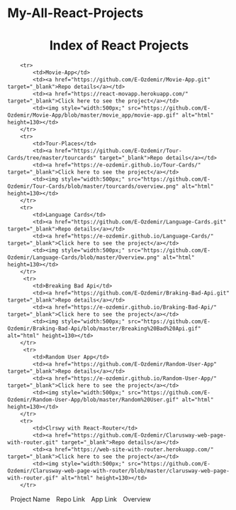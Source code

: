 # My-All-React-Projects
<p align="center"> 

<h1 align="center">Index of React Projects</h1>

</p>

<table>
    <thead>
        <tr>
            <td align="center">Project Name</td>
            <td align="center">Repo Link</td>
            <td align="center">App Link</td>
            <td align="center">Overview</td>
        </tr>
    </thead>
    <tbody> 
        
        <tr>
            <td>Movie-App</td>
            <td><a href="https://github.com/E-Ozdemir/Movie-App.git" target="_blank">Repo details</a></td>
            <td><a href="https://react-movapp.herokuapp.com/" target="_blank">Click here to see the project</a></td>
            <td><img style="width:500px;" src="https://github.com/E-Ozdemir/Movie-App/blob/master/movie_app/movie-app.gif" alt="html" height=130></td> 
        </tr>
        <tr>
            <td>Tour-Places</td>
            <td><a href="https://github.com/E-Ozdemir/Tour-Cards/tree/master/tourcards" target="_blank">Repo details</a></td>
            <td><a href="https://e-ozdemir.github.io/Tour-Cards/" target="_blank">Click here to see the project</a></td>
            <td><img style="width:500px;" src="https://github.com/E-Ozdemir/Tour-Cards/blob/master/tourcards/overview.png" alt="html" height=130></td> 
        </tr>
        <tr>
            <td>Language Cards</td>
            <td><a href="https://github.com/E-Ozdemir/Language-Cards.git" target="_blank">Repo details</a></td>
            <td><a href="https://e-ozdemir.github.io/Language-Cards/" target="_blank">Click here to see the project</a></td>
            <td><img style="width:500px;" src="https://github.com/E-Ozdemir/Language-Cards/blob/master/Overview.png" alt="html" height=130></td> 
        </tr>
         <tr>
            <td>Breaking Bad Api</td>
            <td><a href="https://github.com/E-Ozdemir/Braking-Bad-Api.git" target="_blank">Repo details</a></td>
            <td><a href="https://e-ozdemir.github.io/Braking-Bad-Api/" target="_blank">Click here to see the project</a></td>
            <td><img style="width:500px;" src="https://github.com/E-Ozdemir/Braking-Bad-Api/blob/master/Breaking%20Bad%20Api.gif" alt="html" height=130></td> 
        </tr>
         <tr>
            <td>Random User App</td>
            <td><a href="https://github.com/E-Ozdemir/Random-User-App" target="_blank">Repo details</a></td>
            <td><a href="https://e-ozdemir.github.io/Random-User-App/" target="_blank">Click here to see the project</a></td>
            <td><img style="width:500px;" src="https://github.com/E-Ozdemir/Random-User-App/blob/master/Random%20User.gif" alt="html" height=130></td> 
        </tr>
        <tr>
            <td>Clrswy with React-Router</td>
            <td><a href="https://github.com/E-Ozdemir/Clarusway-web-page-with-router.git" target="_blank">Repo details</a></td>
            <td><a href="https://web-site-with-router.herokuapp.com/" target="_blank">Click here to see the project</a></td>
            <td><img style="width:500px;" src="https://github.com/E-Ozdemir/Clarusway-web-page-with-router/blob/master/clarusway-web-page-with-router.gif" alt="html" height=130></td> 
        </tr>
      
</tbody>
</table>
